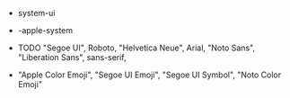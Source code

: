 
- system-ui
- -apple-system

- TODO "Segoe UI", Roboto, "Helvetica Neue", Arial, "Noto Sans", "Liberation Sans", sans-serif,

- "Apple Color Emoji", "Segoe UI Emoji", "Segoe UI Symbol", "Noto Color Emoji"

